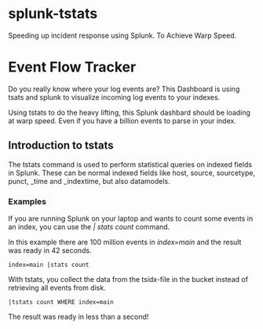 # splunk-tstats
Speeding up incident response using Splunk.
To Achieve Warp Speed.


# Event Flow Tracker

Do you really know where your log events are?
This Dashboard is using tsats and splunk to visualize incoming log events to your indexes. 

Using tstats to do the heavy lifting, this Splunk dashbard should be loading at
warp speed. Even if you have a billion events to parse in your index. 

## Introduction to tstats

The tstats command is used to perform statistical queries on indexed fields in
Splunk. These can be normal indexed fields like host, source, sourcetype,
punct, _time and _indextime, but also datamodels.

### Examples
If you are running Splunk on your laptop and wants to count some events in an index, you can use the *| stats count* command. 

In this example there are 100 million events in *index=main* and the result was ready in 42 seconds.

```
index=main |stats count
```


With tstats, you collect the data from the tsidx-file in the bucket instead of retrieving all events from disk. 

```
|tstats count WHERE index=main
```

The result was ready in less than a second!
 

